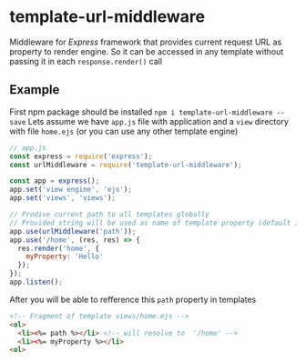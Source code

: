 # template-url-middleware
Middleware for *Express* framework that provides current request URL as property to render engine. So it can be accessed in any template without passing it in each `response.render()` call

## Example
First npm package should be installed `npm i template-url-middleware --save` 
Lets assume we have `app.js` file with application and a `view` directory with file `home.ejs` (or you can use any other template engine)

```js
// app.js 
const express = require('express');
const urlMiddleware = require('template-url-middleware');

const app = express();
app.set('view engine', 'ejs');
app.set('views', 'views');

// Prodive current path to all templates globally
// Provided string will be used as name of template property (default is 'path')
app.use(urlMiddleware('path'));
app.use('/home', (res, res) => {
  res.render('home', {
    myProperty: 'Hello'
  });
});
app.listen();
```
After you will be able to refference this `path` property in templates
```html
<!-- Fragment of template views/home.ejs -->
<ol>
  <li><%= path %></li> <!-- will resolve to  '/home' -->
  <li><%= myProperty %></li>
<ol>

```
